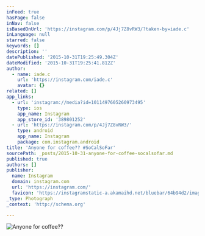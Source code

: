 ```yaml
---
inFeed: true
hasPage: false
inNav: false
isBasedOnUrl: 'https://instagram.com/p/4Jj7Z8vRW3/?taken-by=iade.c'
inLanguage: null
starred: false
keywords: []
description: ''
datePublished: '2015-10-31T19:25:49.304Z'
dateModified: '2015-10-31T19:25:41.812Z'
author:
  - name: iade.c
    url: 'https://instagram.com/iade.c'
    avatar: {}
related: []
app_links:
  - url: 'instagram://media?id=1011497605260973495'
    type: ios
    app_name: Instagram
    app_store_id: '389801252'
  - url: 'https://instagram.com/p/4Jj7Z8vRW3/'
    type: android
    app_name: Instagram
    package: com.instagram.android
title: 'Anyone for coffee?? #SoCalSoFar'
sourcePath: _posts/2015-10-31-anyone-for-coffee-socalsofar.md
published: true
authors: []
publisher:
  name: Instagram
  domain: instagram.com
  url: 'https://instagram.com/'
  favicon: 'https://instagramstatic-a.akamaihd.net/bluebar/64b94d2/images/ico/favicon.ico'
_type: Photograph
_context: 'http://schema.org'

---
```

![Anyone for coffee?? ](https://scontent.cdninstagram.com/hphotos-xaf1/t51.2885-15/e15/11357521_1418605328466526_1358938993_n.jpg)